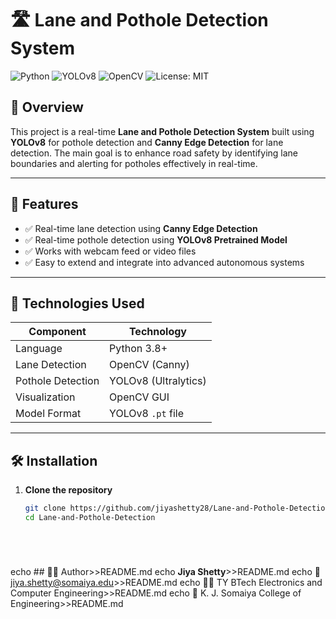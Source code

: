 # 🛣️ Lane and Pothole Detection System

![Python](https://img.shields.io/badge/Python-3.8+-blue?style=flat-square&logo=python)
![YOLOv8](https://img.shields.io/badge/YOLOv8-Object%20Detection-red?style=flat-square)
![OpenCV](https://img.shields.io/badge/OpenCV-Edge%20Detection-green?style=flat-square)
![License: MIT](https://img.shields.io/badge/License-MIT-yellow.svg)

## 🚀 Overview

This project is a real-time **Lane and Pothole Detection System** built using **YOLOv8** for pothole detection and **Canny Edge Detection** for lane detection. The main goal is to enhance road safety by identifying lane boundaries and alerting for potholes effectively in real-time.

---

## 🎯 Features

- ✅ Real-time lane detection using **Canny Edge Detection**
- ✅ Real-time pothole detection using **YOLOv8 Pretrained Model**
- ✅ Works with webcam feed or video files
- ✅ Easy to extend and integrate into advanced autonomous systems

---

## 🧠 Technologies Used

| Component            | Technology         |
|---------------------|--------------------|
| Language            | Python 3.8+        |
| Lane Detection      | OpenCV (Canny)     |
| Pothole Detection   | YOLOv8 (Ultralytics)|
| Visualization       | OpenCV GUI         |
| Model Format        | YOLOv8 `.pt` file  |

---

## 🛠️ Installation

1. **Clone the repository**
   ```bash
   git clone https://github.com/jiyashetty28/Lane-and-Pothole-Detection.git
   cd Lane-and-Pothole-Detection






echo ## 🧑‍💻 Author>>README.md
echo **Jiya Shetty**>>README.md
echo 📧 jiya.shetty@somaiya.edu>>README.md
echo 👩‍🎓 TY BTech Electronics and Computer Engineering>>README.md
echo 📍 K. J. Somaiya College of Engineering>>README.md

